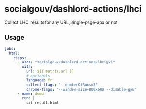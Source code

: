 # socialgouv/dashlord-actions/lhci

Collect LHCI results for any URL, single-page-app or not

## Usage

```yaml
jobs:
  html:
    steps:
      - uses: "socialgouv/dashlord-actions/lhci@v1"
        with:
          url: ${{ matrix.url }}
          # optionals
          language: fr
          collect-flags: "--numberOfRuns=3"
          chrome-flags: "--window-size=800x600 --disable-gpu"
      - name: demo
        run: |
          cat result.html
```
